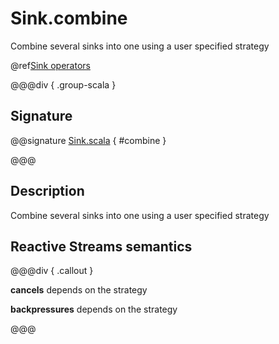 # Sink.combine

Combine several sinks into one using a user specified strategy

@ref[Sink operators](../index.md#sink-operators)

@@@div { .group-scala }

## Signature

@@signature [Sink.scala](/akka-stream/src/main/scala/akka/stream/scaladsl/Sink.scala) { #combine }

@@@

## Description

Combine several sinks into one using a user specified strategy

## Reactive Streams semantics

@@@div { .callout }

**cancels** depends on the strategy

**backpressures** depends on the strategy

@@@

